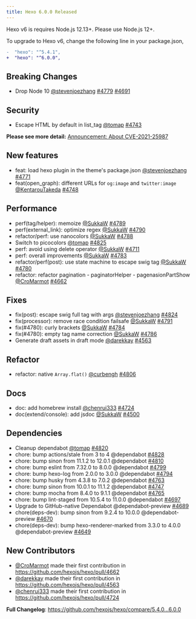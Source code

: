 ```yaml
---
title: Hexo 6.0.0 Released
---
```


Hexo v6 is requires Node.js 12.13+. Please use Node.js 12+.

To upgrade to Hexo v6, change the following line in your package.json,

``` diff package.json
-  "hexo": "^5.4.1",
+  "hexo": "^6.0.0",
```

## Breaking Changes

- Drop Node 10 [@stevenjoezhang] [#4779] [#4691]

## Security

- Escape HTML  by default in list_tag [@tomap] [#4743]

**Please see more detail:** [Announcement: About CVE-2021-25987](https://github.com/hexojs/hexo/issues/4838)

## New features

- feat: load hexo plugin in the theme's package.json [@stevenjoezhang] [#4771]
- feat(open_graph): different URLs for `og:image` and `twitter:image` [@KentarouTakeda] [#4748]

## Performance

- perf(tag/helper): memoize [@SukkaW] [#4789]
- perf(external_link): optimize regex [@SukkaW] [#4790]
- refactor/perf: use nanocolors [@SukkaW] [#4788]
- Switch to picocolors [@tomap] [#4825]
- perf: avoid using delete operator [@SukkaW] [#4711]
- perf: overall improvements [@SukkaW] [#4783]
- refactor/perf(post): use state machine to escape swig tag [@SukkaW] [#4780]
- refactor: refactor pagination - paginatorHelper - pagenasionPartShow [@CroMarmot] [#4662]

## Fixes

- fix(post): escape swig full tag with args [@stevenjoezhang] [#4824]
- fix(processor): remove race condition failsafe [@SukkaW] [#4791]
- fix(#4780): curly brackets [@SukkaW] [#4784]
- fix(#4780): empty tag name correction [@SukkaW] [#4786]
- Generate draft assets in draft mode [@darekkay] [#4563]

## Refactor

- refactor: native `Array.flat()` [@curbengh] [#4806]

## Docs

- doc: add homebrew install [@chenrui333] [#4724]
- doc(extend/console): add jsdoc [@SukkaW] [#4500]

## Dependencies

- Cleanup dependabot [@tomap] [#4820]
- chore: bump actions/stale from 3 to 4 @dependabot [#4828]
- chore: bump sinon from 11.1.2 to 12.0.1 @dependabot [#4810]
- chore: bump eslint from 7.32.0 to 8.0.0 @dependabot [#4799]
- chore: bump hexo-log from 2.0.0 to 3.0.0 @dependabot [#4794]
- chore: bump husky from 4.3.8 to 7.0.2 @dependabot [#4763]
- chore: bump sinon from 10.0.1 to 11.1.2 @dependabot [#4747]
- chore: bump mocha from 8.4.0 to 9.1.1 @dependabot [#4765]
- chore: bump lint-staged from 10.5.4 to 11.0.0 @dependabot [#4697]
- Upgrade to GitHub-native Dependabot @dependabot-preview [#4689]
- chore(deps-dev): bump sinon from 9.2.4 to 10.0.0 @dependabot-preview [#4670]
- chore(deps-dev): bump hexo-renderer-marked from 3.3.0 to 4.0.0 @dependabot-preview [#4649]

## New Contributors

* [@CroMarmot] made their first contribution in https://github.com/hexojs/hexo/pull/4662
* [@darekkay] made their first contribution in https://github.com/hexojs/hexo/pull/4563
* [@chenrui333] made their first contribution in https://github.com/hexojs/hexo/pull/4724

**Full Changelog**: https://github.com/hexojs/hexo/compare/5.4.0...6.0.0

[#4779]: https://github.com/hexojs/hexo/pull/4779
[#4691]: https://github.com/hexojs/hexo/pull/4691
[#4743]: https://github.com/hexojs/hexo/pull/4743
[#4748]: https://github.com/hexojs/hexo/pull/4748
[#4771]: https://github.com/hexojs/hexo/pull/4771
[#4789]: https://github.com/hexojs/hexo/pull/4789
[#4790]: https://github.com/hexojs/hexo/pull/4790
[#4788]: https://github.com/hexojs/hexo/pull/4788
[#4825]: https://github.com/hexojs/hexo/pull/4825
[#4711]: https://github.com/hexojs/hexo/pull/4711
[#4783]: https://github.com/hexojs/hexo/pull/4783
[#4780]: https://github.com/hexojs/hexo/pull/4780
[#4662]: https://github.com/hexojs/hexo/pull/4662
[#4824]: https://github.com/hexojs/hexo/pull/4824
[#4791]: https://github.com/hexojs/hexo/pull/4791
[#4784]: https://github.com/hexojs/hexo/pull/4784
[#4786]: https://github.com/hexojs/hexo/pull/4786
[#4563]: https://github.com/hexojs/hexo/pull/4563
[#4806]: https://github.com/hexojs/hexo/pull/4806
[#4724]: https://github.com/hexojs/hexo/pull/4724
[#4500]: https://github.com/hexojs/hexo/pull/4500
[#4820]: https://github.com/hexojs/hexo/pull/4820
[#4828]: https://github.com/hexojs/hexo/pull/4828
[#4810]: https://github.com/hexojs/hexo/pull/4810
[#4799]: https://github.com/hexojs/hexo/pull/4799
[#4794]: https://github.com/hexojs/hexo/pull/4794
[#4763]: https://github.com/hexojs/hexo/pull/4763
[#4747]: https://github.com/hexojs/hexo/pull/4747
[#4765]: https://github.com/hexojs/hexo/pull/4765
[#4697]: https://github.com/hexojs/hexo/pull/4697
[#4689]: https://github.com/hexojs/hexo/pull/4689
[#4670]: https://github.com/hexojs/hexo/pull/4670
[#4649]: https://github.com/hexojs/hexo/pull/4649


[@stevenjoezhang]: https://github.com/stevenjoezhang
[@SukkaW]: https://github.com/SukkaW
[@tomap]: https://github.com/tomap
[@curbengh]: https://github.com/curbengh
[@KentarouTakeda]: https://github.com/KentarouTakeda
[@CroMarmot]: https://github.com/CroMarmot
[@darekkay]: https://github.com/darekkay
[@chenrui333]: https://github.com/chenrui333